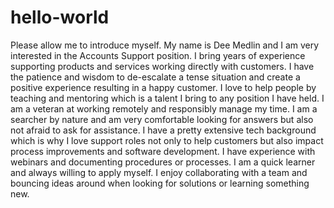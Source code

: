 # hello-world
Please allow me to introduce myself.  My name is Dee Medlin and I am very interested in the Accounts Support position.
I bring years of experience supporting products and services working directly with customers.  I have the patience and
wisdom to de-escalate a tense situation and create a positive experience resulting in a happy customer.  I love to help
people by teaching and mentoring which is a talent I bring to any position I have held.  I am a veteran at working
remotely and responsibly manage my time.  I am a searcher by nature and am very comfortable looking for answers but also
not afraid to ask for assistance.  I have a pretty extensive tech background which is why I love support roles not only
to help customers but also impact process improvements and software development.  I have experience with webinars and
documenting procedures or processes.  I am a quick learner and always willing to apply myself.  I enjoy collaborating
with a team and bouncing ideas around when looking for solutions or learning something new. 
